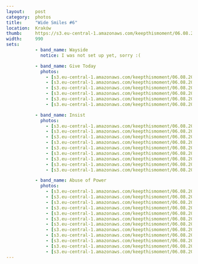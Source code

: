 ```yaml
---
layout:    post
category:  photos
title:     "Wide Smiles #6"
location:  Kraków
thumb:     https://s3.eu-central-1.amazonaws.com/keepthismoment/06.08.2018.wide.smiles.6/thumb.jpg
width:     990
sets:
           - band_name: Wayside
             notice: I was not set up yet, sorry :(

           - band_name: Give Today
             photos:
               - [s3.eu-central-1.amazonaws.com/keepthismoment/06.08.2018.wide.smiles.6/IMG_4647.jpg, 990, 660]
               - [s3.eu-central-1.amazonaws.com/keepthismoment/06.08.2018.wide.smiles.6/IMG_4648.jpg, 990, 990]
               - [s3.eu-central-1.amazonaws.com/keepthismoment/06.08.2018.wide.smiles.6/IMG_4651.jpg, 990, 990]
               - [s3.eu-central-1.amazonaws.com/keepthismoment/06.08.2018.wide.smiles.6/IMG_4659.jpg, 990, 990]
               - [s3.eu-central-1.amazonaws.com/keepthismoment/06.08.2018.wide.smiles.6/IMG_4661.jpg, 990, 990]
               - [s3.eu-central-1.amazonaws.com/keepthismoment/06.08.2018.wide.smiles.6/IMG_4665.jpg, 990, 990]

           - band_name: Insist
             photos:
               - [s3.eu-central-1.amazonaws.com/keepthismoment/06.08.2018.wide.smiles.6/IMG_4701.jpg, 990, 990]
               - [s3.eu-central-1.amazonaws.com/keepthismoment/06.08.2018.wide.smiles.6/IMG_4685.jpg, 990, 990]
               - [s3.eu-central-1.amazonaws.com/keepthismoment/06.08.2018.wide.smiles.6/IMG_4702.jpg, 990, 990]
               - [s3.eu-central-1.amazonaws.com/keepthismoment/06.08.2018.wide.smiles.6/IMG_4695.jpg, 990, 990]
               - [s3.eu-central-1.amazonaws.com/keepthismoment/06.08.2018.wide.smiles.6/IMG_4710.jpg, 990, 990]
               - [s3.eu-central-1.amazonaws.com/keepthismoment/06.08.2018.wide.smiles.6/IMG_4694.jpg, 990, 990]
               - [s3.eu-central-1.amazonaws.com/keepthismoment/06.08.2018.wide.smiles.6/IMG_4717.jpg, 990, 990]
               - [s3.eu-central-1.amazonaws.com/keepthismoment/06.08.2018.wide.smiles.6/IMG_4703.jpg, 990, 990]
               - [s3.eu-central-1.amazonaws.com/keepthismoment/06.08.2018.wide.smiles.6/IMG_4681.jpg, 990, 990]

           - band_name: Abuse of Power
             photos:
               - [s3.eu-central-1.amazonaws.com/keepthismoment/06.08.2018.wide.smiles.6/IMG_4726.jpg, 990, 990]
               - [s3.eu-central-1.amazonaws.com/keepthismoment/06.08.2018.wide.smiles.6/IMG_4760.jpg, 990, 990]
               - [s3.eu-central-1.amazonaws.com/keepthismoment/06.08.2018.wide.smiles.6/IMG_4729.jpg, 990, 990]
               - [s3.eu-central-1.amazonaws.com/keepthismoment/06.08.2018.wide.smiles.6/IMG_4753.jpg, 990, 990]
               - [s3.eu-central-1.amazonaws.com/keepthismoment/06.08.2018.wide.smiles.6/IMG_4738.jpg, 990, 990]
               - [s3.eu-central-1.amazonaws.com/keepthismoment/06.08.2018.wide.smiles.6/IMG_4732.jpg, 990, 990]
               - [s3.eu-central-1.amazonaws.com/keepthismoment/06.08.2018.wide.smiles.6/IMG_4741.jpg, 990, 990]
               - [s3.eu-central-1.amazonaws.com/keepthismoment/06.08.2018.wide.smiles.6/IMG_4745.jpg, 990, 990]
               - [s3.eu-central-1.amazonaws.com/keepthismoment/06.08.2018.wide.smiles.6/IMG_4767.jpg, 990, 990]
               - [s3.eu-central-1.amazonaws.com/keepthismoment/06.08.2018.wide.smiles.6/IMG_4749.jpg, 990, 990]
               - [s3.eu-central-1.amazonaws.com/keepthismoment/06.08.2018.wide.smiles.6/IMG_4768.jpg, 990, 990]
               - [s3.eu-central-1.amazonaws.com/keepthismoment/06.08.2018.wide.smiles.6/IMG_4739.jpg, 990, 990]
---
```


